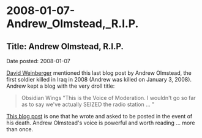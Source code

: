 # 2008-01-07-Andrew_Olmstead,_R.I.P.

## Title:  Andrew Olmstead, R.I.P.
Date posted: 2008-01-07  


[David Weinberger](http://www.hyperorg.com/blogger/2008/01/05/a-blogger-dies-in-action/)
mentioned this last blog post by Andrew Olmstead, the first soldier killed in Iraq in 2008 (Andrew was killed on January 3, 2008). Andrew kept a blog with the very droll title: 

> Obsidian Wings
> "This is the Voice of Moderation. I wouldn't go so far as to say we've
> actually SEIZED the radio station ... "

[This blog post](http://obsidianwings.blogs.com/obsidian_wings/2008/01/andy-olmsted.html) is one that he wrote and asked to be posted in the event of his death.  Andrew Olmstead's voice is powerful and worth reading ... more than once.
